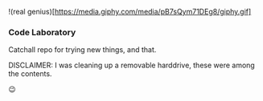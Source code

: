 !(real genius)[https://media.giphy.com/media/pB7sQym71DEg8/giphy.gif]
### Code Laboratory

Catchall repo for trying new things, and that.

DISCLAIMER: I was cleaning up a removable harddrive, these were among the contents.

😉
